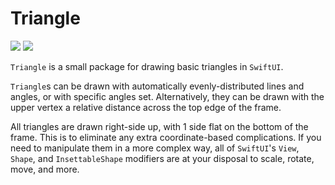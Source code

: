 # Triangle

[![](https://img.shields.io/endpoint?url=https%3A%2F%2Fswiftpackageindex.com%2Fapi%2Fpackages%2Fedonv%2FSwiftUITriangle%2Fbadge%3Ftype%3Dswift-versions)](https://swiftpackageindex.com/edonv/SwiftUITriangle)
[![](https://img.shields.io/endpoint?url=https%3A%2F%2Fswiftpackageindex.com%2Fapi%2Fpackages%2Fedonv%2FSwiftUITriangle%2Fbadge%3Ftype%3Dplatforms)](https://swiftpackageindex.com/edonv/SwiftUITriangle)

`Triangle` is a small package for drawing basic triangles in `SwiftUI`.

`Triangle`s can be drawn with automatically evenly-distributed lines and angles, or with specific angles set. Alternatively, they can be drawn with the upper vertex a relative distance across the top edge of the frame. 

All triangles are drawn right-side up, with 1 side flat on the bottom of the frame. This is to eliminate any extra coordinate-based complications. If you need to manipulate them in a more complex way, all of `SwiftUI`'s `View`, `Shape`, and `InsettableShape` modifiers are at your disposal to scale, rotate, move, and more.
